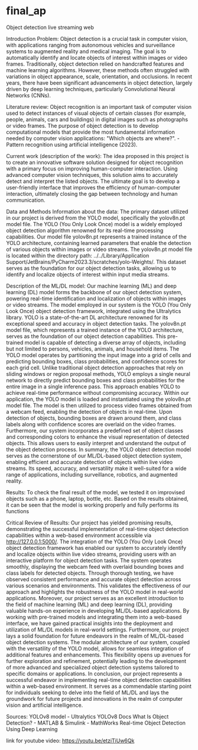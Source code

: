 # final_ap
Object detection live streaming web

Introduction
Problem:
Object detection is a crucial task in computer vision, with applications ranging from autonomous vehicles and surveillance systems to augmented reality and medical imaging. The goal is to automatically identify and locate objects of interest within images or video frames.
Traditionally, object detection relied on handcrafted features and machine learning algorithms. However, these methods often struggled with variations in object appearance, scale, orientation, and occlusions.
In recent years, there have been significant advancements in object detection, largely driven by deep learning techniques, particularly Convolutional Neural Networks (CNNs).

Literature review:
Object recognition is an important task of computer vision used to detect instances of visual objects of certain classes (for example, people, animals, cars and buildings) in digital images such as photographs or video frames. The purpose of object detection is to develop computational models that provide the most fundamental information needed by computer vision applications: "Which objects are where?". - Pattern recognition using artificial intelligence (2023). 

Current work (description of the work):
	The idea proposed in this project is to create an innovative software solution designed for object recognition with a primary focus on improving human-computer interaction. Using advanced computer vision techniques, this solution aims to accurately detect and interpret the listed objects. The ultimate goal is to develop a user-friendly interface that improves the efficiency of human-computer interaction, ultimately closing the gap between technology and human communication.

Data and Methods
Information about the data:
The primary dataset utilized in our project is derived from the YOLO model, specifically the yolov8n.pt model file. The YOLO (You Only Look Once) model is a widely employed object detection algorithm renowned for its real-time processing capabilities. Our model file yolov8n.pt represents a trained instance of the YOLO architecture, containing learned parameters that enable the detection of various objects within images or video streams.
The yolov8n.pt model file is located within the directory path: ../../Library/Application Support/JetBrains/PyCharm2023.3/scratches/yolo-Weights/. This dataset serves as the foundation for our object detection tasks, allowing us to identify and localize objects of interest within input media streams.

Description of the ML/DL model:
	Our machine learning (ML) and deep learning (DL) model forms the backbone of our object detection system, powering real-time identification and localization of objects within images or video streams. The model employed in our system is the YOLO (You Only Look Once) object detection framework, integrated using the Ultralytics library.
YOLO is a state-of-the-art DL architecture renowned for its exceptional speed and accuracy in object detection tasks. The yolov8n.pt model file, which represents a trained instance of the YOLO architecture, serves as the foundation of our object detection capabilities. This pre-trained model is capable of detecting a diverse array of objects, including but not limited to persons, vehicles, animals, and household items.
The YOLO model operates by partitioning the input image into a grid of cells and predicting bounding boxes, class probabilities, and confidence scores for each grid cell. Unlike traditional object detection approaches that rely on sliding windows or region proposal methods, YOLO employs a single neural network to directly predict bounding boxes and class probabilities for the entire image in a single inference pass. This approach enables YOLO to achieve real-time performance without compromising accuracy.
Within our application, the YOLO model is loaded and instantiated using the yolov8n.pt model file. The model is then utilized to process video frames obtained from a webcam feed, enabling the detection of objects in real-time. Upon detection of objects, bounding boxes are drawn around them, and class labels along with confidence scores are overlaid on the video frames.
Furthermore, our system incorporates a predefined set of object classes and corresponding colors to enhance the visual representation of detected objects. This allows users to easily interpret and understand the output of the object detection process.
In summary, the YOLO object detection model serves as the cornerstone of our ML/DL-based object detection system, enabling efficient and accurate detection of objects within live video streams. Its speed, accuracy, and versatility make it well-suited for a wide range of applications, including surveillance, robotics, and augmented reality.

Results:
To check the final result of the model, we tested it on improvised objects such as a phone, laptop, bottle, etc. Based on the results obtained, it can be seen that the model is working properly and fully performs its functions

Critical Review of Results:
	Our project has yielded promising results, demonstrating the successful implementation of real-time object detection capabilities within a web-based environment accessible via http://127.0.0.1:5000/. The integration of the YOLO (You Only Look Once) object detection framework has enabled our system to accurately identify and localize objects within live video streams, providing users with an interactive platform for object detection tasks.
The system operates smoothly, displaying the webcam feed with overlaid bounding boxes and class labels for detected objects. Through thorough testing, we have observed consistent performance and accurate object detection across various scenarios and environments. This validates the effectiveness of our approach and highlights the robustness of the YOLO model in real-world applications.
Moreover, our project serves as an excellent introduction to the field of machine learning (ML) and deep learning (DL), providing valuable hands-on experience in developing ML/DL-based applications. By working with pre-trained models and integrating them into a web-based interface, we have gained practical insights into the deployment and utilization of ML/DL models in real-world settings.
Furthermore, our project lays a solid foundation for future endeavors in the realm of ML/DL-based object detection systems. The modular architecture of our system, coupled with the versatility of the YOLO model, allows for seamless integration of additional features and enhancements. This flexibility opens up avenues for further exploration and refinement, potentially leading to the development of more advanced and specialized object detection systems tailored to specific domains or applications.
In conclusion, our project represents a successful endeavor in implementing real-time object detection capabilities within a web-based environment. It serves as a commendable starting point for individuals seeking to delve into the field of ML/DL and lays the groundwork for future projects and innovations in the realm of computer vision and artificial intelligence.


Sources:
YOLOv8
model - Ultralytics YOLOv8 Docs
What Is Object Detection? - MATLAB & Simulink - MathWorks
Real-time Object Detection Using Deep Learning


link for youtube video: https://youtu.be/etziTiUw6Qk
